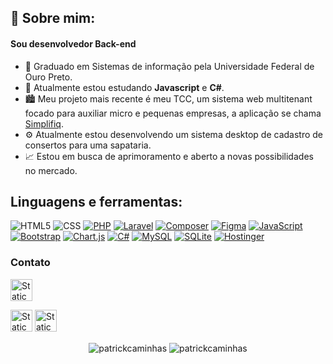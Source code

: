 ## 💬 Sobre mim: 
<h4 align="left">Sou desenvolvedor Back-end</h3>

- 💫 Graduado em Sistemas de informação pela Universidade Federal de Ouro Preto.
- 🌱 Atualmente estou estudando **Javascript** e **C#**.
- 🏙️ Meu projeto mais recente é meu TCC, um sistema web multitenant focado para auxiliar micro e pequenas empresas, a aplicação se chama <a href="https://github.com/PatrickCaminhas/SimplifiqSystem">Simplifiq</a>.
- ⚙️ Atualmente estou desenvolvendo um sistema desktop de cadastro de consertos para uma sapataria. 
- 📈 Estou em busca de aprimoramento e aberto a novas possibilidades no mercado.
     

## Linguagens e ferramentas:
<p align="center">
         
![HTML5](https://img.shields.io/badge/html5-%23E34F26.svg?style=for-the-badge&logo=html5&logoColor=white) ![CSS](https://img.shields.io/badge/CSS-1572B6?style=for-the-badge&logo=css3&logoColor=fff) [![PHP](https://img.shields.io/badge/php-%23777BB4.svg?style=for-the-badge&logo=php&logoColor=white)](#) [![Laravel](https://img.shields.io/badge/Laravel-%23FF2D20.svg?style=for-the-badge&logo=laravel&logoColor=white)](#) [![Composer](https://img.shields.io/badge/Composer-885630?style=for-the-badge&logo=composer&logoColor=fff)](#) [![Figma](https://img.shields.io/badge/Figma-F24E1E?style=for-the-badge&logo=figma&logoColor=white)](#)
 [![JavaScript](https://img.shields.io/badge/JavaScript-F7DF1E?style=for-the-badge&logo=javascript&logoColor=000)](#) [![Bootstrap](https://img.shields.io/badge/Bootstrap-7952B3?logo=bootstrap&style=for-the-badge&logoColor=fff)](#) [![Chart.js](https://img.shields.io/badge/Chart.js-FF6384?style=for-the-badge&logo=chartdotjs&logoColor=fff)](#) [![C#](https://custom-icon-badges.demolab.com/badge/C%23-%23239120.svg?style=for-the-badge&logo=cshrp&logoColor=white)](#) [![MySQL](https://img.shields.io/badge/MySQL-4479A1?style=for-the-badge&logo=mysql&logoColor=fff)](#) [![SQLite](https://img.shields.io/badge/SQLite-%2307405e.svg?style=for-the-badge&logo=sqlite&logoColor=white)](#) [![Hostinger](https://img.shields.io/badge/Hostinger-673DE6?style=for-the-badge&logo=hostinger&logoColor=fff)](#)

</p>

### Contato
<a href="https://www.linkedin.com/in/patrickcaminhas/">
<img alt="Static Badge" src="https://custom-icon-badges.demolab.com/badge/in/patrickcaminhas/-0A66C2?style=for-the-badge&logo=linkedin-white&logoColor=%230079f1&labelColor=blue&color=white&link=https%3A%2F%2Fwww.linkedin.com%2Fin%2Fpatrickcaminhas%2F" height="35"> </a>

<img alt="Static Badge" src="https://img.shields.io/badge/Gmail-patrickcaminhasm%40gmail.com-red?style=for-the-badge&logo=gmail&labelColor=black&color=red" height="35"> <img alt="Static Badge" src="https://img.shields.io/badge/Gmail-patrickcmatos%40ieee.org-blue?style=for-the-badge&logo=gmail&labelColor=black&color=blue" height="35">






<p align="center"> 
<img align="center" src="https://github-readme-stats.vercel.app/api?username=patrickcaminhas&show_icons=true&rank_icon=github&locale=en&hide=prs&theme=chartreuse-dark" alt="patrickcaminhas" /> <img align="center" src="https://github-readme-stats.vercel.app/api/top-langs/?username=patrickcaminhas&show_icons=true&locale=en&hide=prs&theme=chartreuse-dark&layout=compact" alt="patrickcaminhas" />
</p> 

